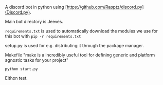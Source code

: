 A discord bot in python using [https://github.com/Rapptz/discord.py](Discord.py).

Main bot directory is Jeeves.

`requirements.txt` is used to automatically download the modules we use for this bot with `pip -r requirements.txt`

setup.py is used for e.g. distributing it through the package manager.

Makefile "make is a incredibly useful tool for defining generic and platform agnostic tasks for your project"

`python start.py`


Eithon test.
